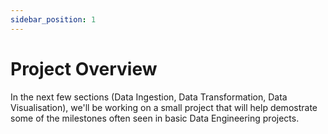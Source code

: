 ```yaml
---
sidebar_position: 1
---
```

# Project Overview

In the next few sections (Data Ingestion, Data Transformation, Data Visualisation), we'll be working on a small project that will help demostrate some of the milestones often seen in basic Data Engineering projects.